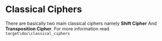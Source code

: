 # Classical Ciphers

There are basically two main classical ciphers namely **Shift Cipher** And **Transposition Cipher**.
For more information read `target\doc\classical_ciphers`
